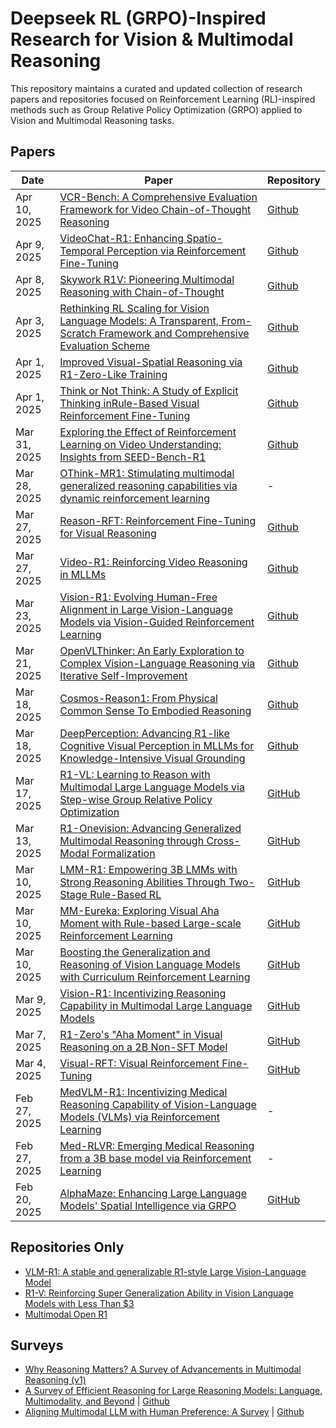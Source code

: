 # Deepseek RL (GRPO)-Inspired Research for Vision & Multimodal Reasoning

This repository maintains a curated and updated collection of research papers and repositories focused on Reinforcement Learning (RL)-inspired methods such as Group Relative Policy Optimization (GRPO) applied to Vision and Multimodal Reasoning tasks.

## Papers

| Date           | Paper                                                                                                                                               | Repository                                                |
|----------------|-----------------------------------------------------------------------------------------------------------------------------------------------------|-----------------------------------------------------------|
| Apr 10, 2025  |  [VCR-Bench: A Comprehensive Evaluation Framework for Video Chain-of-Thought Reasoning](https://arxiv.org/abs/2504.07956)                            |  [Github](https://github.com/zhishuifeiqian/VCR-Bench)  |
| Apr 9, 2025 | [VideoChat-R1: Enhancing Spatio-Temporal Perception via Reinforcement Fine-Tuning](https://arxiv.org/abs/2504.06958)                                   |  [Github](https://github.com/OpenGVLab/VideoChat-R1)  |
| Apr 8, 2025  | [Skywork R1V: Pioneering Multimodal Reasoning with Chain-of-Thought](https://arxiv.org/abs/2504.05599)                                                |  [Github](https://github.com/SkyworkAI/Skywork-R1V)  |
| Apr 3, 2025  | [Rethinking RL Scaling for Vision Language Models: A Transparent, From-Scratch Framework and Comprehensive Evaluation Scheme](https://arxiv.org/abs/2504.02587)  | [Github](https://github.com/GAIR-NLP/MAYE)  |
| Apr 1, 2025  | [Improved Visual-Spatial Reasoning via R1-Zero-Like Training](https://arxiv.org/abs/2504.00883)  | [Github](https://github.com/zhijie-group/R1-Zero-VSI) |
| Apr 1, 2025  | [Think or Not Think: A Study of Explicit Thinking inRule-Based Visual Reinforcement Fine-Tuning](https://arxiv.org/abs/2503.16188)  | [Github](https://github.com/minglllli/CLS-RL)  |
| Mar 31, 2025  | [Exploring the Effect of Reinforcement Learning on Video Understanding: Insights from SEED-Bench-R1](https://arxiv.org/abs/2503.24376)  | [Github](https://github.com/TencentARC/SEED-Bench-R1)  |
| Mar 28, 2025   | [OThink-MR1: Stimulating multimodal generalized reasoning capabilities via dynamic reinforcement learning](https://arxiv.org/abs/2503.16081)  | - |
| Mar 27, 2025  | [Reason-RFT: Reinforcement Fine-Tuning for Visual Reasoning](https://arxiv.org/abs/2503.20752)  | [Github](https://github.com/tanhuajie/Reason-RFT)  |
| Mar 27, 2025   | [Video-R1: Reinforcing Video Reasoning in MLLMs](https://arxiv.org/abs/2503.21776)                                                                   | [Github](https://github.com/tulerfeng/Video-R1)          |
| Mar 23, 2025   | [Vision-R1: Evolving Human-Free Alignment in Large Vision-Language Models via Vision-Guided Reinforcement Learning](https://arxiv.org/abs/2503.18013) | [Github](https://github.com/jefferyZhan/Griffon/tree/master/Vision-R1) |
| Mar 21, 2025   | [OpenVLThinker: An Early Exploration to Complex Vision-Language Reasoning via Iterative Self-Improvement](https://arxiv.org/abs/2503.17352) | [Github](https://github.com/yihedeng9/OpenVLThinker) | 
| Mar 18, 2025   | [Cosmos-Reason1: From Physical Common Sense To Embodied Reasoning](https://arxiv.org/abs/2503.15558)                                                | [Github](https://github.com/nvidia-cosmos/cosmos-reason1)  |
| Mar 18, 2025   | [DeepPerception: Advancing R1-like Cognitive Visual Perception in MLLMs for Knowledge-Intensive Visual Grounding](https://arxiv.org/abs/2503.12797) | [Github](https://github.com/thunlp/DeepPerception)        |
| Mar 17, 2025   | [R1-VL: Learning to Reason with Multimodal Large Language Models via Step-wise Group Relative Policy Optimization](https://arxiv.org/abs/2503.12937) | [GitHub](https://github.com/jingyi0000/R1-VL)             |
| Mar 13, 2025   | [R1-Onevision: Advancing Generalized Multimodal Reasoning through Cross-Modal Formalization](https://arxiv.org/abs/2503.10615)                       | [GitHub](https://github.com/Fancy-MLLM/R1-onevision)      |
| Mar 10, 2025   | [LMM-R1: Empowering 3B LMMs with Strong Reasoning Abilities Through Two-Stage Rule-Based RL](https://arxiv.org/abs/2503.07536)                       | [GitHub](https://github.com/TideDra/lmm-r1)               |
| Mar 10, 2025   | [MM-Eureka: Exploring Visual Aha Moment with Rule-based Large-scale Reinforcement Learning](https://arxiv.org/abs/2503.07365)                        | [GitHub](https://github.com/ModalMinds/MM-EUREKA)         |
| Mar 10, 2025   | [Boosting the Generalization and Reasoning of Vision Language Models with Curriculum Reinforcement Learning](https://arxiv.org/abs/2503.07065)       | [GitHub](https://github.com/ding523/Curr_REFT)            |
| Mar 9, 2025    | [Vision-R1: Incentivizing Reasoning Capability in Multimodal Large Language Models](https://arxiv.org/abs/2503.06749)                                | [GitHub](https://github.com/Osilly/Vision-R1)             |
| Mar 7, 2025    | [R1-Zero's "Aha Moment" in Visual Reasoning on a 2B Non-SFT Model](https://arxiv.org/abs/2503.05132)                                                 | [GitHub](https://github.com/turningpoint-ai/VisualThinker-R1-Zero) |
| Mar 4, 2025    | [Visual-RFT: Visual Reinforcement Fine-Tuning](https://huggingface.co/papers/2503.01785)                                                             | [GitHub](https://github.com/Liuziyu77/Visual-RFT)         |
| Feb 27, 2025   | [MedVLM-R1: Incentivizing Medical Reasoning Capability of Vision-Language Models (VLMs) via Reinforcement Learning](https://arxiv.org/abs/2502.19634) | - |
| Feb 27, 2025   | [Med-RLVR: Emerging Medical Reasoning from a 3B base model via Reinforcement Learning](https://arxiv.org/abs/2502.19655)                             | - |
| Feb 20, 2025   | [AlphaMaze: Enhancing Large Language Models' Spatial Intelligence via GRPO](https://arxiv.org/abs/2502.14669)                                        | [GitHub](https://github.com/menloresearch/visual-thinker) |

## Repositories Only
- [VLM-R1: A stable and generalizable R1-style Large Vision-Language Model](https://github.com/om-ai-lab/VLM-R1)
- [R1-V: Reinforcing Super Generalization Ability in Vision Language Models with Less Than $3](https://github.com/Deep-Agent/R1-V)
- [Multimodal Open R1](https://github.com/EvolvingLMMs-Lab/open-r1-multimodal)


## Surveys
- [Why Reasoning Matters? A Survey of Advancements in Multimodal Reasoning (v1)](https://arxiv.org/abs/2504.03151)
- [A Survey of Efficient Reasoning for Large Reasoning Models: Language, Multimodality, and Beyond](https://arxiv.org/abs/2503.21614) | [Github](https://github.com/XiaoYee/Awesome_Efficient_LRM_Reasoning)
- [Aligning Multimodal LLM with Human Preference: A Survey](https://arxiv.org/abs/2503.14504) | [Github](https://github.com/BradyFU/Awesome-Multimodal-Large-Language-Models/tree/Alignment)
